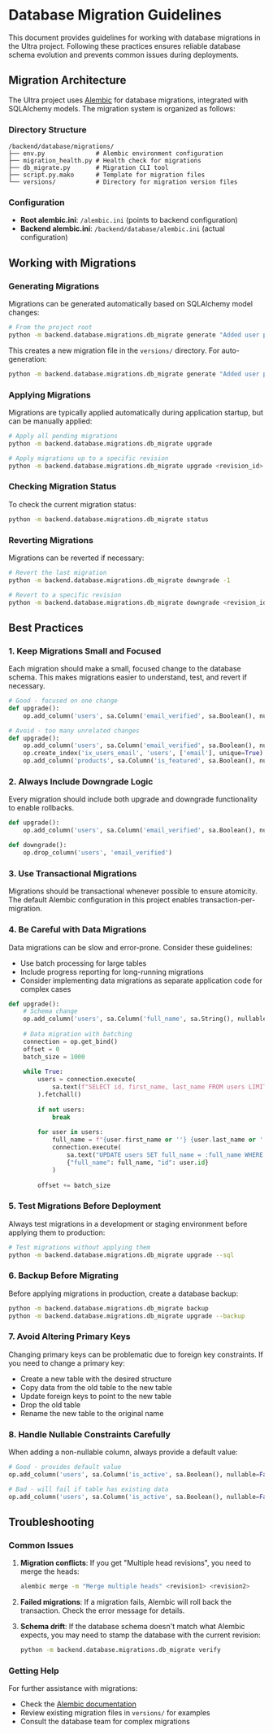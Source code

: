 # Database Migration Guidelines

This document provides guidelines for working with database migrations in the Ultra project. Following these practices ensures reliable database schema evolution and prevents common issues during deployments.

## Migration Architecture

The Ultra project uses [Alembic](https://alembic.sqlalchemy.org/en/latest/) for database migrations, integrated with SQLAlchemy models. The migration system is organized as follows:

### Directory Structure

```
/backend/database/migrations/
├── env.py              # Alembic environment configuration
├── migration_health.py # Health check for migrations
├── db_migrate.py       # Migration CLI tool
├── script.py.mako      # Template for migration files
└── versions/           # Directory for migration version files
```

### Configuration

- **Root alembic.ini**: `/alembic.ini` (points to backend configuration)
- **Backend alembic.ini**: `/backend/database/alembic.ini` (actual configuration)

## Working with Migrations

### Generating Migrations

Migrations can be generated automatically based on SQLAlchemy model changes:

```bash
# From the project root
python -m backend.database.migrations.db_migrate generate "Added user preferences"
```

This creates a new migration file in the `versions/` directory. For auto-generation:

```bash
python -m backend.database.migrations.db_migrate generate "Added user preferences" --autogenerate
```

### Applying Migrations

Migrations are typically applied automatically during application startup, but can be manually applied:

```bash
# Apply all pending migrations
python -m backend.database.migrations.db_migrate upgrade

# Apply migrations up to a specific revision
python -m backend.database.migrations.db_migrate upgrade <revision_id>
```

### Checking Migration Status

To check the current migration status:

```bash
python -m backend.database.migrations.db_migrate status
```

### Reverting Migrations

Migrations can be reverted if necessary:

```bash
# Revert the last migration
python -m backend.database.migrations.db_migrate downgrade -1

# Revert to a specific revision
python -m backend.database.migrations.db_migrate downgrade <revision_id>
```

## Best Practices

### 1. Keep Migrations Small and Focused

Each migration should make a small, focused change to the database schema. This makes migrations easier to understand, test, and revert if necessary.

```python
# Good - focused on one change
def upgrade():
    op.add_column('users', sa.Column('email_verified', sa.Boolean(), nullable=False, server_default=sa.text('false')))

# Avoid - too many unrelated changes
def upgrade():
    op.add_column('users', sa.Column('email_verified', sa.Boolean(), nullable=False, server_default=sa.text('false')))
    op.create_index('ix_users_email', 'users', ['email'], unique=True)
    op.add_column('products', sa.Column('is_featured', sa.Boolean(), nullable=False, server_default=sa.text('false')))
```

### 2. Always Include Downgrade Logic

Every migration should include both upgrade and downgrade functionality to enable rollbacks.

```python
def upgrade():
    op.add_column('users', sa.Column('email_verified', sa.Boolean(), nullable=False, server_default=sa.text('false')))

def downgrade():
    op.drop_column('users', 'email_verified')
```

### 3. Use Transactional Migrations

Migrations should be transactional whenever possible to ensure atomicity. The default Alembic configuration in this project enables transaction-per-migration.

### 4. Be Careful with Data Migrations

Data migrations can be slow and error-prone. Consider these guidelines:

- Use batch processing for large tables
- Include progress reporting for long-running migrations
- Consider implementing data migrations as separate application code for complex cases

```python
def upgrade():
    # Schema change
    op.add_column('users', sa.Column('full_name', sa.String(), nullable=True))
    
    # Data migration with batching
    connection = op.get_bind()
    offset = 0
    batch_size = 1000
    
    while True:
        users = connection.execute(
            sa.text(f"SELECT id, first_name, last_name FROM users LIMIT {batch_size} OFFSET {offset}")
        ).fetchall()
        
        if not users:
            break
            
        for user in users:
            full_name = f"{user.first_name or ''} {user.last_name or ''}".strip()
            connection.execute(
                sa.text("UPDATE users SET full_name = :full_name WHERE id = :id"),
                {"full_name": full_name, "id": user.id}
            )
            
        offset += batch_size
```

### 5. Test Migrations Before Deployment

Always test migrations in a development or staging environment before applying them to production:

```bash
# Test migrations without applying them
python -m backend.database.migrations.db_migrate upgrade --sql
```

### 6. Backup Before Migrating

Before applying migrations in production, create a database backup:

```bash
python -m backend.database.migrations.db_migrate backup
python -m backend.database.migrations.db_migrate upgrade --backup
```

### 7. Avoid Altering Primary Keys

Changing primary keys can be problematic due to foreign key constraints. If you need to change a primary key:

- Create a new table with the desired structure
- Copy data from the old table to the new table
- Update foreign keys to point to the new table
- Drop the old table
- Rename the new table to the original name

### 8. Handle Nullable Constraints Carefully

When adding a non-nullable column, always provide a default value:

```python
# Good - provides default value
op.add_column('users', sa.Column('is_active', sa.Boolean(), nullable=False, server_default=sa.text('true')))

# Bad - will fail if table has existing data
op.add_column('users', sa.Column('is_active', sa.Boolean(), nullable=False))
```

## Troubleshooting

### Common Issues

1. **Migration conflicts**: If you get "Multiple head revisions", you need to merge the heads:
   ```bash
   alembic merge -m "Merge multiple heads" <revision1> <revision2>
   ```

2. **Failed migrations**: If a migration fails, Alembic will roll back the transaction. Check the error message for details.

3. **Schema drift**: If the database schema doesn't match what Alembic expects, you may need to stamp the database with the current revision:
   ```bash
   python -m backend.database.migrations.db_migrate verify
   ```

### Getting Help

For further assistance with migrations:

- Check the [Alembic documentation](https://alembic.sqlalchemy.org/en/latest/)
- Review existing migration files in `versions/` for examples
- Consult the database team for complex migrations